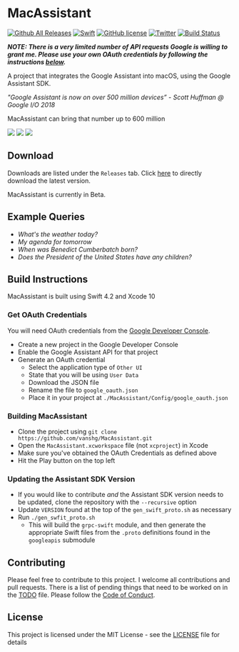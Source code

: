 # MacAssistant

[![Github All Releases](https://img.shields.io/github/downloads/vanshg/MacAssistant/total.svg)](https://github.com/vanshg/MacAssistant/releases) 
[![Swift](https://img.shields.io/badge/Swift-4.2-blue.svg)](https://github.com/vanshg/MacAssistant)
[![GitHub license](https://img.shields.io/badge/license-MIT-blue.svg)](https://raw.githubusercontent.com/vanshg/MacAssistant/master/LICENSE)
[![Twitter](https://img.shields.io/twitter/url/https/github.com/vanshg/MacAssistant.svg?style=social)](https://twitter.com/intent/tweet?text=Wow:&url=%5Bobject%20Object%5D)
[![Build Status](https://dev.azure.com/MacAssistant/MacAssistant%20CI/_apis/build/status/vanshg.MacAssistant)](https://dev.azure.com/MacAssistant/MacAssistant%20CI/_build/latest?definitionId=2)

***NOTE: There is a very limited number of API requests Google is willing to grant me. Please use your own OAuth credentials by following the instructions [below](https://github.com/vanshg/MacAssistant#Get-OAuth-Credentials).***

A project that integrates the Google Assistant into macOS, using the Google Assistant SDK.

*"Google Assistant is now on over 500 million devices”  - Scott Huffman @ Google I/O 2018*

MacAssistant can bring that number up to 600 million

![](images/1.png)
![](images/2.png)
![](images/3.png)

## Download
Downloads are listed under the `Releases` tab.
Click [here](https://github.com/vanshg/MacAssistant/releases/download/0.2/MacAssistant.zip) to directly download the latest version.

MacAssistant is currently in Beta.

## Example Queries
- *What's the weather today?*
- *My agenda for tomorrow*
- *When was Benedict Cumberbatch born?*
- *Does the President of the United States have any children?*

## Build Instructions
MacAssistant is built using Swift 4.2 and Xcode 10

### Get OAuth Credentials
You will need OAuth credentials from the [Google Developer Console](https://console.developers.google.com). 
- Create a new project in the Google Developer Console
- Enable the Google Assistant API for that project
- Generate an OAuth credential
    - Select the application type of `Other UI`
    - State that you will be using `User Data`
    - Download the JSON file
    - Rename the file to `google_oauth.json`
    - Place it in your project at `./MacAssistant/Config/google_oauth.json`

### Building MacAssistant
- Clone the project using `git clone https://github.com/vanshg/MacAssistant.git`
- Open the `MacAssistant.xcworkspace` file (not `xcproject`) in Xcode
- Make sure you've obtained the OAuth Credentials as defined above
- Hit the Play button on the top left

### Updating the Assistant SDK Version 
- If you would like to contribute *and* the Assistant SDK version needs to be updated, clone the repository with the `--recursive` option
- Update `VERSION` found at the top of the `gen_swift_proto.sh` as necessary
- Run `./gen_swfit_proto.sh`
    - This will build the `grpc-swift` module, and then generate the appropriate Swift files from the `.proto` definitions found in the `googleapis` submodule

## Contributing
Please feel free to contribute to this project. I welcome all contributions and pull requests. There is a list of pending things that need to be worked on in the [TODO](TODO.md) file. Please follow the [Code of Conduct](CODE_OF_CONDUCT.md).

## License
This project is licensed under the MIT License - see the [LICENSE](LICENSE) file for details
